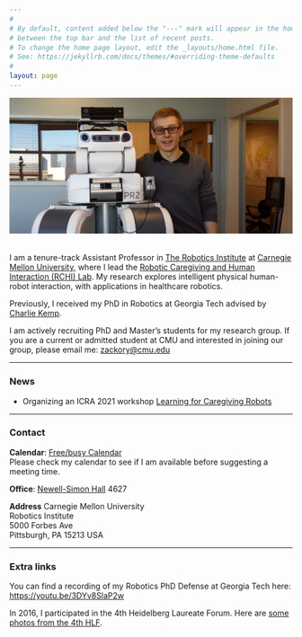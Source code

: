 ```yaml
---
#
# By default, content added below the "---" mark will appear in the home page
# between the top bar and the list of recent posts.
# To change the home page layout, edit the _layouts/home.html file.
# See: https://jekyllrb.com/docs/themes/#overriding-theme-defaults
#
layout: page
---
```


<img src="assets/images/Zackory_pr2.jpg" alt="Zackory Erickson">

<p>
  <br>
  I am a tenure-track Assistant Professor in <a href="https://www.ri.cmu.edu">The Robotics Institute</a> at <a href="https://www.cmu.edu">Carnegie Mellon University</a>, where I lead the <a href="https://rchi-lab.github.io">Robotic Caregiving and Human Interaction (RCHI) Lab</a>.
  My research explores intelligent physical human-robot interaction, with applications in healthcare robotics.
</p>
  
<p>
  Previously, I received my PhD in Robotics at Georgia Tech advised by <a href="http://ckemp.bme.gatech.edu/">Charlie Kemp</a>.
</p>
  
<p>
  I am actively recruiting PhD and Master’s students for my research group.
  If you are a current or admitted student at CMU and interested in joining our group, please email me: <a href="mailto:zackory@cmu.edu">zackory@cmu.edu</a>
</p>

<hr>

### News
<ul>
  <li>Organizing an ICRA 2021 workshop <a href="https://sites.gatech.edu/learning-caregiving-icra2021/">Learning for Caregiving Robots</a></li>
</ul>

<hr>

### Contact
**Calendar**: [Free/busy Calendar](https://calendar.google.com/calendar/embed?src=zerickso%40andrew.cmu.edu&ctz=America%2FNew_York&mode=WEEK)  
Please check my calendar to see if I am available before suggesting a meeting time.

**Office**: [Newell-Simon Hall](https://map.concept3d.com/?id=192#!m/15786) 4627

**Address**
Carnegie Mellon University  
Robotics Institute  
5000 Forbes Ave  
Pittsburgh, PA 15213 USA

<hr>

### Extra links
You can find a recording of my Robotics PhD Defense at Georgia Tech here: <a href="https://youtu.be/3DYv8SlaP2w">https://youtu.be/3DYv8SlaP2w</a>

In 2016, I participated in the 4th Heidelberg Laureate Forum. Here are <a href="https://zackory.github.io/hlf4/">some photos from the 4th HLF</a>.

